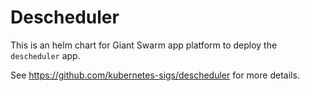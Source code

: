 # Descheduler

This is an helm chart for Giant Swarm app platform to deploy the `descheduler` app.

See https://github.com/kubernetes-sigs/descheduler for more details.
